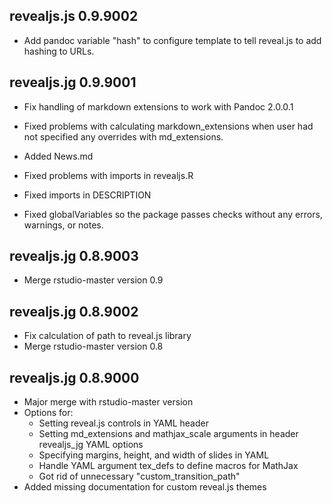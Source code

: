 ## revealjs.js 0.9.9002

* Add pandoc variable "hash" to configure template to tell reveal.js to add 
  hashing to URLs.

## revealjs.jg 0.9.9001

* Fix handling of markdown extensions to work with Pandoc 2.0.0.1

* Fixed problems with calculating markdown_extensions when user had not 
  specified any overrides with md_extensions.

* Added News.md

* Fixed problems with imports in revealjs.R
* Fixed imports in DESCRIPTION
* Fixed globalVariables so the package passes checks without any errors, 
  warnings, or notes.

## revealjs.jg 0.8.9003

* Merge rstudio-master version 0.9

## revealjs.jg 0.8.9002

* Fix calculation of path to reveal.js library
* Merge rstudio-master version 0.8


## revealjs.jg 0.8.9000

* Major merge with rstudio-master version
* Options for:
    * Setting reveal.js controls in YAML header
    * Setting md_extensions and mathjax_scale arguments in
      header revealjs_jg YAML options
    * Specifying margins, height, and width of slides in YAML
    * Handle YAML argument tex_defs to define macros for MathJax
    * Got rid of unnecessary "custom_transition_path"
* Added missing documentation for custom reveal.js themes